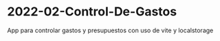 # 2022-02-Control-De-Gastos
App para controlar gastos y presupuestos con uso de vite y localstorage
